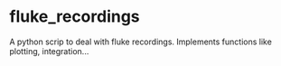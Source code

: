 # fluke_recordings
A python scrip to deal with fluke recordings. Implements functions like plotting, integration...
